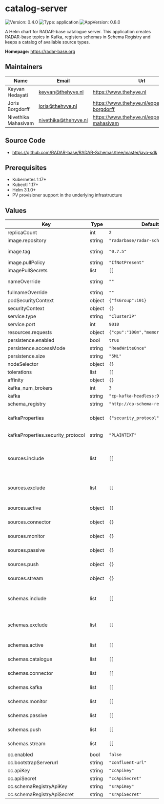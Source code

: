 

# catalog-server

![Version: 0.4.0](https://img.shields.io/badge/Version-0.4.0-informational?style=flat-square) ![Type: application](https://img.shields.io/badge/Type-application-informational?style=flat-square) ![AppVersion: 0.8.0](https://img.shields.io/badge/AppVersion-0.8.0-informational?style=flat-square)

A Helm chart for RADAR-base catalogue server. This application creates RADAR-base topics in Kafka, registers schemas in Schema Registry and keeps a catalog of available source types.

**Homepage:** <https://radar-base.org>

## Maintainers

| Name | Email | Url |
| ---- | ------ | --- |
| Keyvan Hedayati | <keyvan@thehyve.nl> | <https://www.thehyve.nl> |
| Joris Borgdorff | <joris@thehyve.nl> | <https://www.thehyve.nl/experts/joris-borgdorff> |
| Nivethika Mahasivam | <nivethika@thehyve.nl> | <https://www.thehyve.nl/experts/nivethika-mahasivam> |

## Source Code

* <https://github.com/RADAR-base/RADAR-Schemas/tree/master/java-sdk>

## Prerequisites
* Kubernetes 1.17+
* Kubectl 1.17+
* Helm 3.1.0+
* PV provisioner support in the underlying infrastructure

## Values

| Key | Type | Default | Description |
|-----|------|---------|-------------|
| replicaCount | int | `2` | Number of catalog-server replicas to deploy |
| image.repository | string | `"radarbase/radar-schemas-tools"` | catalog-server image repository |
| image.tag | string | `"0.7.5"` | catalog-server image tag (immutable tags are recommended) Overrides the image tag whose default is the chart appVersion. |
| image.pullPolicy | string | `"IfNotPresent"` | catalog-server image pull policy |
| imagePullSecrets | list | `[]` | Docker registry secret names as an array |
| nameOverride | string | `""` | String to partially override catalog-server.fullname template with a string (will prepend the release name) |
| fullnameOverride | string | `""` | String to fully override catalog-server.fullname template with a string |
| podSecurityContext | object | `{"fsGroup":101}` | Configure catalog-server pods' Security Context |
| securityContext | object | `{}` | Configure Appconfig containers' Security Context |
| service.type | string | `"ClusterIP"` | Kubernetes Service type |
| service.port | int | `9010` | catalog-server port |
| resources.requests | object | `{"cpu":"100m","memory":"256Mi"}` | CPU/Memory resource requests |
| persistence.enabled | bool | `true` | Enable persistence using PVC |
| persistence.accessMode | string | `"ReadWriteOnce"` | PVC Access Mode for catalog-server volume |
| persistence.size | string | `"5Mi"` | PVC Storage Request for catalog-server volume |
| nodeSelector | object | `{}` | Node labels for pod assignment |
| tolerations | list | `[]` | Toleration labels for pod assignment |
| affinity | object | `{}` | Affinity labels for pod assignment |
| kafka_num_brokers | int | `3` | number of Kafka brokers to look for |
| kafka | string | `"cp-kafka-headless:9092"` | URI of Kafka brokers |
| schema_registry | string | `"http://cp-schema-registry:8081"` | URL of the confluent schema registry |
| kafkaProperties | object | `{"security_protocol":"PLAINTEXT"}` | Additional kafka properties such as security config. The template replaces `_` with `.` in keys so property keys can be specified using `_` instead of `.`. For example `security_protocol` is same as `security.protocol` kafka config. |
| kafkaProperties.security_protocol | string | `"PLAINTEXT"` | Protocol used to communicate with brokers. Valid values are: PLAINTEXT, SSL, SASL_PLAINTEXT, SASL_SSL. |
| sources.include | list | `[]` | Only include given specification directory files. You can use File glob syntax as described in <https://docs.oracle.com/javase/8/docs/api/java/nio/file/FileSystem.html#getPathMatcher-java.lang.String-> If include is specified, exclude will be ignored. The glob pattern should start from the specifications directory. |
| sources.exclude | list | `[]` | Exclude all given specification directory files. You can use File glob syntax as described in <https://docs.oracle.com/javase/8/docs/api/java/nio/file/FileSystem.html#getPathMatcher-java.lang.String-> If include is specified, exclude will be ignored. The glob pattern should start from the specifications directory. |
| sources.active | object | `{}` | active source specifications, as done in RADAR-schemas/specifications/active. The object fields should be the file name, e.g. `application/application_uptime.avsc`. |
| sources.connector | object | `{}` | connector source specifications, as done in RADAR-schemas/specifications/connector. The object fields should be the file name, e.g. `application/application_uptime.avsc`. |
| sources.monitor | object | `{}` | monitor source specifications, as done in RADAR-schemas/specifications/monitor. The object fields should be the file name, e.g. `application/application_uptime.avsc`. |
| sources.passive | object | `{}` | passive source specifications, as done in RADAR-schemas/specifications/passive. The object fields should be the file name, e.g. `application/application_uptime.avsc`. |
| sources.push | object | `{}` | push source specifications, as done in RADAR-schemas/specifications/push. The object fields should be the file name, e.g. `application/application_uptime.avsc`. |
| sources.stream | object | `{}` | stream source specifications, as done in RADAR-schemas/specifications/stream. The object fields should be the file name, e.g. `application/application_uptime.avsc`. |
| schemas.include | list | `[]` | Only include given schema directory files. You can use File glob syntax as described in <https://docs.oracle.com/javase/8/docs/api/java/nio/file/FileSystem.html#getPathMatcher-java.lang.String->. If include is specified, exclude will be ignored. The glob pattern should start from the commons directory. |
| schemas.exclude | list | `[]` | Exclude all given schema directory files. You can use File glob syntax as described in <https://docs.oracle.com/javase/8/docs/api/java/nio/file/FileSystem.html#getPathMatcher-java.lang.String->. If include is specified, exclude will be ignored. The glob pattern should start from the commons directory. |
| schemas.active | list | `[]` | active schema specification, as done in RADAR-schemas/specifications/active. The array elements should be the full YAML specification. |
| schemas.catalogue | list | `[]` | catalogue schema specification, as done in RADAR-schemas/specifications/catalogue. The array elements should be the full YAML specification. |
| schemas.connector | list | `[]` | connector schema specification, as done in RADAR-schemas/specifications/connector. The array elements should be the full YAML specification. |
| schemas.kafka | list | `[]` | kafka schema specification, as done in RADAR-schemas/specifications/kafka. The array elements should be the full YAML specification. |
| schemas.monitor | list | `[]` | monitor schema specification, as done in RADAR-schemas/specifications/monitor. The array elements should be the full YAML specification. |
| schemas.passive | list | `[]` | passive schema specification, as done in RADAR-schemas/specifications/passive. The array elements should be the full YAML specification. |
| schemas.push | list | `[]` | push schema specification, as done in RADAR-schemas/specifications/push. The array elements should be the full YAML specification. |
| schemas.stream | list | `[]` | stream schema specification, as done in RADAR-schemas/specifications/stream. The array elements should be the full YAML specification. |
| cc.enabled | bool | `false` | set to true if using Confluent Cloud for kafka cluster and schema registry |
| cc.bootstrapServerurl | string | `"confluent-url"` | URL of the bootstrap server of Confluent Cloud based kafka cluster |
| cc.apiKey | string | `"ccApikey"` | API key of the Confluent Cloud based kafka cluster |
| cc.apiSecret | string | `"ccApiSecret"` | API secret of the Confluent Cloud based kafka cluster |
| cc.schemaRegistryApiKey | string | `"srApiKey"` | API key of the Confluent Cloud based schema registry |
| cc.schemaRegistryApiSecret | string | `"srApiSecret"` | API secret of the Confluent Cloud based schema registry |
